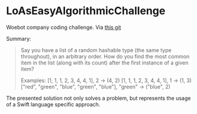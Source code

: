 # LoAsEasyAlgorithmicChallenge

Woebot company coding challenge. Via [this git](https://gist.github.com/dmoreh/ba524ec60c99920d5c7e6adf9cdf8dee/)

Summary:

>Say you have a list of a random hashable type (the same type throughout), in an arbitrary order.
>How do you find the most common item in the list (along with its count) after the first instance of a given item?
>
>Examples:
>[1, 1, 1, 2, 3, 4, 4, 1], 2 -> (4, 2)
>[1, 1, 1, 2, 3, 4, 4, 1], 1 -> (1, 3)
>["red", "green", "blue", "green", "blue"], "green" -> ("blue", 2)


The presented solution not only solves a problem, but represents the usage of a Swift language specific approach.
